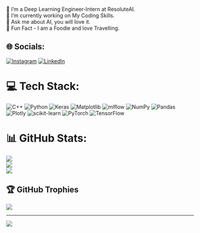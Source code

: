 
🔭 I’m a Deep Learning Engineer-Intern at ResoluteAI.<br>👯 I’m currently working on My Coding Skills.<br>🤝 Ask me about AI, you will love it.<br>🌱 Fun Fact - I am a Foodie and love Travelling.<br>


## 🌐 Socials:
[![Instagram](https://img.shields.io/badge/Instagram-%23E4405F.svg?logo=Instagram&logoColor=white)](https://instagram.com/_.pushpendraaa) [![LinkedIn](https://img.shields.io/badge/LinkedIn-%230077B5.svg?logo=linkedin&logoColor=white)](https://linkedin.com/in/pushpendra-kushwaha-374188216) 

# 💻 Tech Stack:
![C++](https://img.shields.io/badge/c++-%2300599C.svg?style=for-the-badge&logo=c%2B%2B&logoColor=white) ![Python](https://img.shields.io/badge/python-3670A0?style=for-the-badge&logo=python&logoColor=ffdd54) ![Keras](https://img.shields.io/badge/Keras-%23D00000.svg?style=for-the-badge&logo=Keras&logoColor=white) ![Matplotlib](https://img.shields.io/badge/Matplotlib-%23ffffff.svg?style=for-the-badge&logo=Matplotlib&logoColor=black) ![mlflow](https://img.shields.io/badge/mlflow-%23d9ead3.svg?style=for-the-badge&logo=numpy&logoColor=blue) ![NumPy](https://img.shields.io/badge/numpy-%23013243.svg?style=for-the-badge&logo=numpy&logoColor=white) ![Pandas](https://img.shields.io/badge/pandas-%23150458.svg?style=for-the-badge&logo=pandas&logoColor=white) ![Plotly](https://img.shields.io/badge/Plotly-%233F4F75.svg?style=for-the-badge&logo=plotly&logoColor=white) ![scikit-learn](https://img.shields.io/badge/scikit--learn-%23F7931E.svg?style=for-the-badge&logo=scikit-learn&logoColor=white) ![PyTorch](https://img.shields.io/badge/PyTorch-%23EE4C2C.svg?style=for-the-badge&logo=PyTorch&logoColor=white) ![TensorFlow](https://img.shields.io/badge/TensorFlow-%23FF6F00.svg?style=for-the-badge&logo=TensorFlow&logoColor=white)
# 📊 GitHub Stats:
![](https://github-readme-stats.vercel.app/api?username=pushpendraaa&theme=graywhite&hide_border=false&include_all_commits=true&count_private=true)<br/>
![](https://github-readme-streak-stats.herokuapp.com/?user=pushpendraaa&theme=graywhite&hide_border=false)<br/>
![](https://github-readme-stats.vercel.app/api/top-langs/?username=pushpendraaa&theme=graywhite&hide_border=false&include_all_commits=true&count_private=true&layout=compact)

## 🏆 GitHub Trophies
![](https://github-profile-trophy.vercel.app/?username=pushpendraaa&theme=onedark&no-frame=false&no-bg=false&margin-w=4)

---
[![](https://visitcount.itsvg.in/api?id=pushpendraaa&icon=0&color=0)](https://visitcount.itsvg.in)

<!-- Proudly created with GPRM ( https://gprm.itsvg.in ) -->
